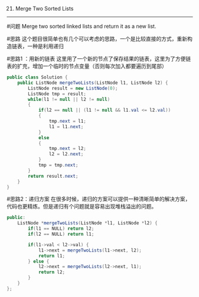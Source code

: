 21. Merge Two Sorted Lists  
---
#问题
Merge two sorted linked lists and return it as a new list. 

#思路
这个题目很简单也有几个可以考虑的思路，一个是比较直接的方式，重新构造链表，一种是利用递归


#思路1 ：用新的链表
这里用了一个新的节点了保存结果的链表，这里为了方便链表的扩充，增加一个临时的节点变量（否则每次加入都要遍历到尾部）
```java
public class Solution {
    public ListNode mergeTwoLists(ListNode l1, ListNode l2) {
        ListNode result = new ListNode(0);
        ListNode tmp = result;
        while(l1 != null || l2 != null)
        {
            if(l2 == null || (l1 != null && l1.val <= l2.val))
            {
                tmp.next = l1;
                l1 = l1.next;
            }
            else 
            {
                tmp.next = l2;
                l2 = l2.next;
            }
            tmp = tmp.next;
        }
        return result.next;
    }
}

```


#思路2：递归方案
在很多时候，递归的方案可以提供一种清晰简单的解决方案，代码也更精炼。但是递归有个问题就是容易出现堆栈溢出的问题。
```java
public:
    ListNode *mergeTwoLists(ListNode *l1, ListNode *l2) {
        if(l1 == NULL) return l2;
        if(l2 == NULL) return l1;

        if(l1->val < l2->val) {
            l1->next = mergeTwoLists(l1->next, l2);
            return l1;
        } else {
            l2->next = mergeTwoLists(l2->next, l1);
            return l2;
        }
    }
};

```

